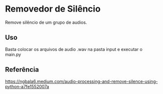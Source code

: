 # Removedor de Silêncio

Remove silêncio de um grupo de audios.

## Uso

Basta colocar os arquivos de audio .wav na pasta input e executar o main.py

## Referência

https://ngbala6.medium.com/audio-processing-and-remove-silence-using-python-a7fe1552007a
